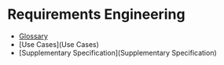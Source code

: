 # Requirements Engineering

* [Glossary](Glossary)
* [Use Cases](Use Cases)
* [Supplementary Specification](Supplementary Specification)